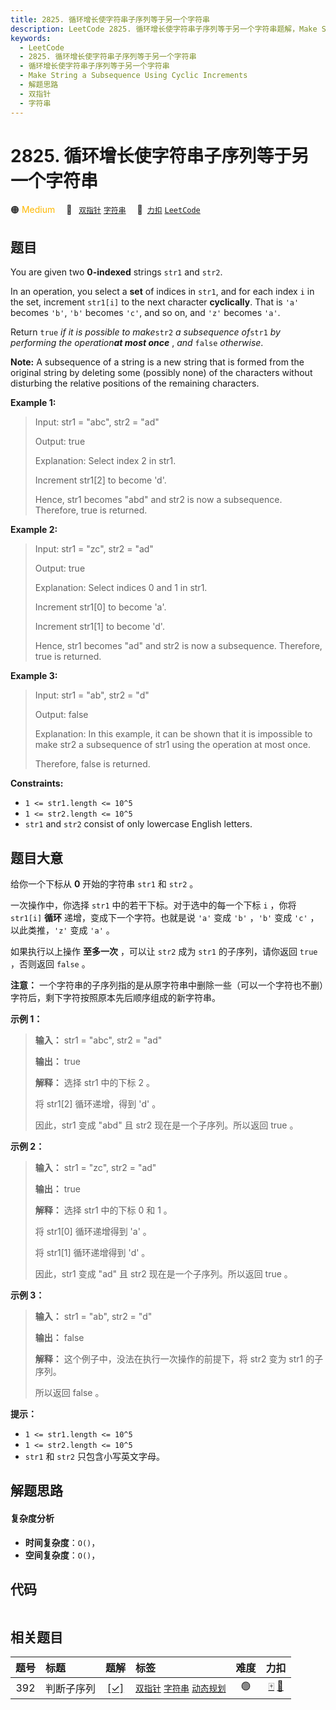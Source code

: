 ```yaml
---
title: 2825. 循环增长使字符串子序列等于另一个字符串
description: LeetCode 2825. 循环增长使字符串子序列等于另一个字符串题解，Make String a Subsequence Using Cyclic Increments，包含解题思路、复杂度分析以及完整的 JavaScript 代码实现。
keywords:
  - LeetCode
  - 2825. 循环增长使字符串子序列等于另一个字符串
  - 循环增长使字符串子序列等于另一个字符串
  - Make String a Subsequence Using Cyclic Increments
  - 解题思路
  - 双指针
  - 字符串
---
```


# 2825. 循环增长使字符串子序列等于另一个字符串

🟠 <font color=#ffb800>Medium</font>&emsp; 🔖&ensp; [`双指针`](/tag/two-pointers.md) [`字符串`](/tag/string.md)&emsp; 🔗&ensp;[`力扣`](https://leetcode.cn/problems/make-string-a-subsequence-using-cyclic-increments) [`LeetCode`](https://leetcode.com/problems/make-string-a-subsequence-using-cyclic-increments)

## 题目

You are given two **0-indexed** strings `str1` and `str2`.

In an operation, you select a **set** of indices in `str1`, and for each index
`i` in the set, increment `str1[i]` to the next character **cyclically**. That
is `'a'` becomes `'b'`, `'b'` becomes `'c'`, and so on, and `'z'` becomes
`'a'`.

Return `true` _if it is possible to make_`str2` _a subsequence of_`str1` _by
performing the operation**at most once**_ , _and_ `false` _otherwise_.

**Note:** A subsequence of a string is a new string that is formed from the
original string by deleting some (possibly none) of the characters without
disturbing the relative positions of the remaining characters.



**Example 1:**

> Input: str1 = "abc", str2 = "ad"
> 
> Output: true
> 
> Explanation: Select index 2 in str1.
> 
> Increment str1[2] to become 'd'. 
> 
> Hence, str1 becomes "abd" and str2 is now a subsequence. Therefore, true is returned.

**Example 2:**

> Input: str1 = "zc", str2 = "ad"
> 
> Output: true
> 
> Explanation: Select indices 0 and 1 in str1. 
> 
> Increment str1[0] to become 'a'. 
> 
> Increment str1[1] to become 'd'. 
> 
> Hence, str1 becomes "ad" and str2 is now a subsequence. Therefore, true is returned.

**Example 3:**

> Input: str1 = "ab", str2 = "d"
> 
> Output: false
> 
> Explanation: In this example, it can be shown that it is impossible to make str2 a subsequence of str1 using the operation at most once. 
> 
> Therefore, false is returned.



**Constraints:**

  * `1 <= str1.length <= 10^5`
  * `1 <= str2.length <= 10^5`
  * `str1` and `str2` consist of only lowercase English letters.


## 题目大意

给你一个下标从 **0**  开始的字符串 `str1` 和 `str2` 。

一次操作中，你选择 `str1` 中的若干下标。对于选中的每一个下标 `i` ，你将 `str1[i]` **循环**  递增，变成下一个字符。也就是说
`'a'` 变成 `'b'` ，`'b'` 变成 `'c'` ，以此类推，`'z'` 变成 `'a'` 。

如果执行以上操作 **至多一次**  ，可以让 `str2` 成为 `str1` 的子序列，请你返回 `true` ，否则返回 `false` 。

**注意：** 一个字符串的子序列指的是从原字符串中删除一些（可以一个字符也不删）字符后，剩下字符按照原本先后顺序组成的新字符串。



**示例 1：**

> 
> 
> 
> 
> 
> **输入：** str1 = "abc", str2 = "ad"
> 
> **输出：** true
> 
> **解释：** 选择 str1 中的下标 2 。
> 
> 将 str1[2] 循环递增，得到 'd' 。
> 
> 因此，str1 变成 "abd" 且 str2 现在是一个子序列。所以返回 true 。

**示例 2：**

> 
> 
> 
> 
> 
> **输入：** str1 = "zc", str2 = "ad"
> 
> **输出：** true
> 
> **解释：** 选择 str1 中的下标 0 和 1 。
> 
> 将 str1[0] 循环递增得到 'a' 。
> 
> 将 str1[1] 循环递增得到 'd' 。
> 
> 因此，str1 变成 "ad" 且 str2 现在是一个子序列。所以返回 true 。

**示例 3：**

> 
> 
> 
> 
> 
> **输入：** str1 = "ab", str2 = "d"
> 
> **输出：** false
> 
> **解释：** 这个例子中，没法在执行一次操作的前提下，将 str2 变为 str1 的子序列。
> 
> 所以返回 false 。



**提示：**

  * `1 <= str1.length <= 10^5`
  * `1 <= str2.length <= 10^5`
  * `str1` 和 `str2` 只包含小写英文字母。


## 解题思路

#### 复杂度分析

- **时间复杂度**：`O()`，
- **空间复杂度**：`O()`，

## 代码

```javascript

```

## 相关题目

<!-- prettier-ignore -->
| 题号 | 标题 | 题解 | 标签 | 难度 | 力扣 |
| :------: | :------ | :------: | :------ | :------: | :------: |
| 392 | 判断子序列 | [[✓]](/problem/0392.md) |  [`双指针`](/tag/two-pointers.md) [`字符串`](/tag/string.md) [`动态规划`](/tag/dynamic-programming.md) | 🟢 | [🀄️](https://leetcode.cn/problems/is-subsequence) [🔗](https://leetcode.com/problems/is-subsequence) |